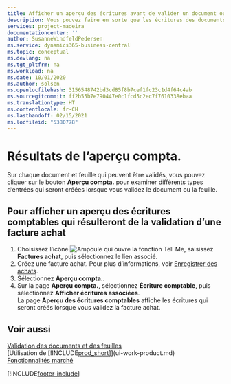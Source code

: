 ```yaml
---
title: Afficher un aperçu des écritures avant de valider un document ou une feuille | Microsoft Docs
description: Vous pouvez faire en sorte que les écritures des documents et des feuilles soient précises avant de les valider en comptabilité.
services: project-madeira
documentationcenter: ''
author: SusanneWindfeldPedersen
ms.service: dynamics365-business-central
ms.topic: conceptual
ms.devlang: na
ms.tgt_pltfrm: na
ms.workload: na
ms.date: 10/01/2020
ms.author: solsen
ms.openlocfilehash: 3156548742bd3cd85f8b7cef1fc23c1d4f64c4ab
ms.sourcegitcommit: ff2b55b7e790447e0c1fcd5c2ec7f7610338ebaa
ms.translationtype: HT
ms.contentlocale: fr-CH
ms.lasthandoff: 02/15/2021
ms.locfileid: "5380778"
---
```

# <a name="preview-posting-results"></a>Résultats de l’aperçu compta.
Sur chaque document et feuille qui peuvent être validés, vous pouvez cliquer sur le bouton **Aperçu compta.** pour examiner différents types d’entrées qui seront créées lorsque vous validez le document ou la feuille.

## <a name="to-preview-gl-entries-that-will-result-from-posting-a-purchase-invoice"></a>Pour afficher un aperçu des écritures comptables qui résulteront de la validation d’une facture achat
1. Choisissez l’icône ![Ampoule qui ouvre la fonction Tell Me](media/ui-search/search_small.png "Dites-moi ce que vous voulez faire"), saisissez **Factures achat**, puis sélectionnez le lien associé.
2. Créez une facture achat. Pour plus d’informations, voir [Enregistrer des achats](purchasing-how-record-purchases.md).
3. Sélectionnez **Aperçu compta.**.
4. Sur la page **Aperçu compta.**, sélectionnez **Écriture comptable**, puis sélectionnez **Afficher écritures associées**.  
   La page **Aperçu des écritures comptables** affiche les écritures qui seront créés lorsque vous validez la facture achat.

## <a name="see-also"></a>Voir aussi
[Validation des documents et des feuilles](ui-post-documents-journals.md)  
[Utilisation de [!INCLUDE[prod_short](includes/prod_short.md)]](ui-work-product.md)  
[Fonctionnalités marché](ui-across-business-areas.md)


[!INCLUDE[footer-include](includes/footer-banner.md)]